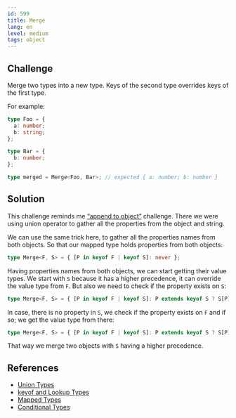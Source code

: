 ```yaml
---
id: 599
title: Merge
lang: en
level: medium
tags: object
---
```


## Challenge

Merge two types into a new type.
Keys of the second type overrides keys of the first type.

For example:

```typescript
type Foo = {
  a: number;
  b: string;
};

type Bar = {
  b: number;
};

type merged = Merge<Foo, Bar>; // expected { a: number; b: number }
```

## Solution

This challenge reminds me [“append to object”](./medium-append-to-object.md) challenge.
There we were using union operator to gather all the properties from the object and string.

We can use the same trick here, to gather all the properties names from both objects.
So that our mapped type holds properties from both objects:

```typescript
type Merge<F, S> = { [P in keyof F | keyof S]: never };
```

Having properties names from both objects, we can start getting their value types.
We start with `S` because it has a higher precedence, it can override the value type from `F`.
But also we need to check if the property exists on `S`:

```typescript
type Merge<F, S> = { [P in keyof F | keyof S]: P extends keyof S ? S[P] : never };
```

In case, there is no property in `S`, we check if the property exists on `F` and if so; we get the value type from there:

```typescript
type Merge<F, S> = { [P in keyof F | keyof S]: P extends keyof S ? S[P] : P extends keyof F ? F[P] : never };
```

That way we merge two objects with `S` having a higher precedence.

## References

- [Union Types](https://www.typescriptlang.org/docs/handbook/unions-and-intersections.html#union-types)
- [keyof and Lookup Types](https://www.typescriptlang.org/docs/handbook/release-notes/typescript-2-1.html#keyof-and-lookup-types)
- [Mapped Types](https://www.typescriptlang.org/docs/handbook/advanced-types.html#mapped-types)
- [Conditional Types](https://www.typescriptlang.org/docs/handbook/2/conditional-types.html)
